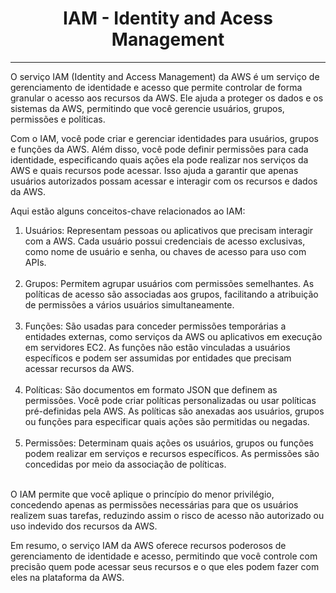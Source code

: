 <h1 align="center">IAM - Identity and Acess Management</h1><hr>


O serviço IAM (Identity and Access Management) da AWS é um serviço de gerenciamento de identidade e acesso que permite controlar de forma granular o acesso aos recursos da AWS. Ele ajuda a proteger os dados e os sistemas da AWS, permitindo que você gerencie usuários, grupos, permissões e políticas.

Com o IAM, você pode criar e gerenciar identidades para usuários, grupos e funções da AWS. Além disso, você pode definir permissões para cada identidade, especificando quais ações ela pode realizar nos serviços da AWS e quais recursos pode acessar. Isso ajuda a garantir que apenas usuários autorizados possam acessar e interagir com os recursos e dados da AWS.

Aqui estão alguns conceitos-chave relacionados ao IAM:

<ol>

<li>Usuários: Representam pessoas ou aplicativos que precisam interagir com a AWS. Cada usuário possui credenciais de acesso exclusivas, como nome de usuário e senha, ou chaves de acesso para uso com APIs.</li><br>

<li>Grupos: Permitem agrupar usuários com permissões semelhantes. As políticas de acesso são associadas aos grupos, facilitando a atribuição de permissões a vários usuários simultaneamente.</li><br>

<li>Funções: São usadas para conceder permissões temporárias a entidades externas, como serviços da AWS ou aplicativos em execução em servidores EC2. As funções não estão vinculadas a usuários específicos e podem ser assumidas por entidades que precisam acessar recursos da AWS.</li><br>

<li>Políticas: São documentos em formato JSON que definem as permissões. Você pode criar políticas personalizadas ou usar políticas pré-definidas pela AWS. As políticas são anexadas aos usuários, grupos ou funções para especificar quais ações são permitidas ou negadas.</li><br>

<li>Permissões: Determinam quais ações os usuários, grupos ou funções podem realizar em serviços e recursos específicos. As permissões são concedidas por meio da associação de políticas.</li><br>

</ol>

O IAM permite que você aplique o princípio do menor privilégio, concedendo apenas as permissões necessárias para que os usuários realizem suas tarefas, reduzindo assim o risco de acesso não autorizado ou uso indevido dos recursos da AWS.

Em resumo, o serviço IAM da AWS oferece recursos poderosos de gerenciamento de identidade e acesso, permitindo que você controle com precisão quem pode acessar seus recursos e o que eles podem fazer com eles na plataforma da AWS.